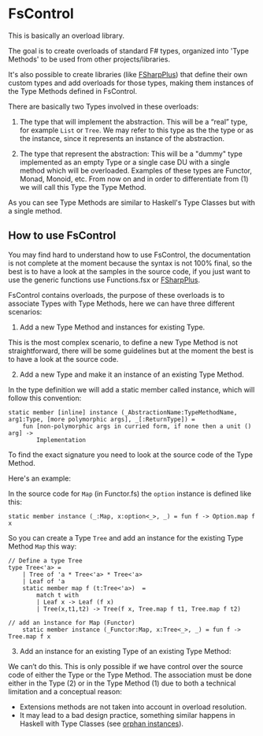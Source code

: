 FsControl
=========

This is basically an overload library.

The goal is to create overloads of standard F# types, organized into 'Type Methods' to be used from other projects/libraries.

It's also possible to create libraries (like [FSharpPlus](https://github.com/gmpl/FSharpPlus)) that define their own custom types and add overloads for those types, making them instances of the Type Methods defined in FsControl.

There are basically two Types involved in these overloads:

1) The type that will implement the abstraction. This will be a “real” type, for example <code>List</code> or <code>Tree</code>. We may refer to this type as the the type or as the instance, since it represents an instance of the abstraction.

2) The type that represent the abstraction: This will be a "dummy" type implemented as an empty Type or a single case DU with a single method which will be overloaded. Examples of these types are Functor, Monad, Monoid, etc. From now on and in order to differentiate from (1) we will call this Type the Type Method.

As you can see Type Methods are similar to Haskell's Type Classes but with a single method.


How to use FsControl
--------------------

You may find hard to understand how to use FsControl, the documentation is not complete at the moment because the syntax is not 100% final, so the best is to have a look at the samples in the source code, if you just want to use the generic functions use Functions.fsx or [FSharpPlus](https://github.com/gmpl/FSharpPlus).


FsControl contains overloads, the purpose of these overloads is to associate Types with Type Methods, here we can have three different scenarios:

 1) Add a new Type Method and instances for existing Type.

This is the most complex scenario, to define a new Type Method is not straightforward, there will be some guidelines but at the moment the best is to have a look at the source code.

 2) Add a new Type and make it an instance of an existing Type Method.

In the type definition we will add a static member called instance, which will follow this convention:

    static member [inline] instance (_AbstractionName:TypeMethodName, arg1:Type, [more polymorphic args], _[:ReturnType]) = 
        fun [non-polymorphic args in curried form, if none then a unit () arg] -> 
            Implementation

To find the exact signature you need to look at the source code of the Type Method.

Here's an example:

In the source code for <code>Map</code> (in Functor.fs) the <code>option</code> instance is defined like this:

    static member instance (_:Map, x:option<_>, _) = fun f -> Option.map f x

So you can create a Type <code>Tree</code> and add an instance for the existing Type Method <code>Map</code> this way:

    // Define a type Tree
    type Tree<'a> =
        | Tree of 'a * Tree<'a> * Tree<'a>
        | Leaf of 'a
        static member map f (t:Tree<'a>)  =
            match t with
            | Leaf x -> Leaf (f x)
            | Tree(x,t1,t2) -> Tree(f x, Tree.map f t1, Tree.map f t2)

    // add an ìnstance for Map (Functor)
        static member instance (_Functor:Map, x:Tree<_>, _) = fun f -> Tree.map f x



 3) Add an instance for an existing Type of an existing Type Method:

We can’t do this. This is only possible if we have control over the source code of either the Type or the Type Method.
The association must be done either in the Type (2) or in the Type Method (1) due to both a technical limitation and a conceptual reason:
 - Extensions methods are not taken into account in overload resolution.
 - It may lead to a bad design practice, something similar happens in Haskell with Type Classes (see [orphan instances](http://www.haskell.org/haskellwiki/Orphan_instance)).







